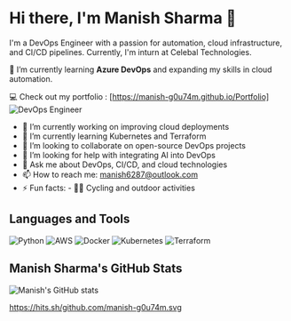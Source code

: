 # Hi there, I'm Manish Sharma 👋

I'm a DevOps Engineer with a passion for automation, cloud infrastructure, and CI/CD pipelines. Currently, I'm inturn at Celebal Technologies.

🌱 I’m currently learning **Azure DevOps** and expanding my skills in cloud automation.

💻 Check out my portfolio : [https://manish-g0u74m.github.io/Portfolio]
![DevOps Engineer](https://cdn.dribbble.com/users/1162077/screenshots/3848914/programmer.gif)

- 🔭 I’m currently working on improving cloud deployments
- 🌱 I’m currently learning Kubernetes and Terraform
- 👯 I’m looking to collaborate on open-source DevOps projects
- 🤔 I’m looking for help with integrating AI into DevOps
- 💬 Ask me about DevOps, CI/CD, and cloud technologies
- 📫 How to reach me: [manish6287@outlook.com](mailto:your-email@example.com)
- ⚡ Fun facts: - 🚴‍♂️ Cycling and outdoor activities
## Languages and Tools
![Python](https://img.shields.io/badge/Python-3776AB?style=for-the-badge&logo=python&logoColor=white)
![AWS](https://img.shields.io/badge/AWS-232F3E?style=for-the-badge&logo=amazon-aws&logoColor=white)
![Docker](https://img.shields.io/badge/Docker-2496ED?style=for-the-badge&logo=docker&logoColor=white)
![Kubernetes](https://img.shields.io/badge/Kubernetes-326CE5?style=for-the-badge&logo=kubernetes&logoColor=white)
![Terraform](https://img.shields.io/badge/Terraform-7B42BC?style=for-the-badge&logo=terraform&logoColor=white)


## Manish Sharma's GitHub Stats
![Manish's GitHub stats](https://github-readme-stats.vercel.app/api?username=manish-g0u74m&show_icons=true&theme=radical)

https://hits.sh/github.com/manish-g0u74m.svg
